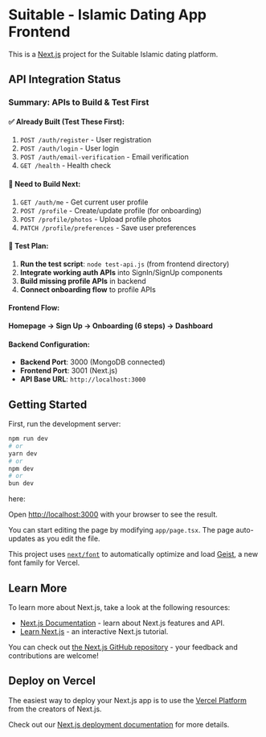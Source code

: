 # Suitable - Islamic Dating App Frontend

This is a [Next.js](https://nextjs.org) project for the Suitable Islamic dating platform.


## API Integration Status

### Summary: APIs to Build & Test First

#### ✅ Already Built (Test These First):

1. `POST /auth/register` - User registration
2. `POST /auth/login` - User login
3. `POST /auth/email-verification` - Email verification
4. `GET /health` - Health check

#### 🔨 Need to Build Next:

1. `GET /auth/me` - Get current user profile
2. `POST /profile` - Create/update profile (for onboarding)
3. `POST /profile/photos` - Upload profile photos
4. `PATCH /profile/preferences` - Save user preferences

#### 🧪 Test Plan:

1. **Run the test script**: `node test-api.js` (from frontend directory)
2. **Integrate working auth APIs** into SignIn/SignUp components
3. **Build missing profile APIs** in backend
4. **Connect onboarding flow** to profile APIs

#### Frontend Flow:

**Homepage → Sign Up → Onboarding (6 steps) → Dashboard**

#### Backend Configuration:

- **Backend Port**: 3000 (MongoDB connected)
- **Frontend Port**: 3001 (Next.js)
- **API Base URL**: `http://localhost:3000`

## Getting Started

First, run the development server:

```bash
npm run dev
# or
yarn dev
# or
npm dev
# or
bun dev
```

here:

Open [http://localhost:3000](http://localhost:3000) with your browser to see the result.

You can start editing the page by modifying `app/page.tsx`. The page auto-updates as you edit the file.

This project uses [`next/font`](https://nextjs.org/docs/app/building-your-application/optimizing/fonts) to automatically optimize and load [Geist](https://vercel.com/font), a new font family for Vercel.

## Learn More

To learn more about Next.js, take a look at the following resources:

- [Next.js Documentation](https://nextjs.org/docs) - learn about Next.js features and API.
- [Learn Next.js](https://nextjs.org/learn) - an interactive Next.js tutorial.

You can check out [the Next.js GitHub repository](https://github.com/vercel/next.js) - your feedback and contributions are welcome!

## Deploy on Vercel

The easiest way to deploy your Next.js app is to use the [Vercel Platform](https://vercel.com/new?utm_medium=default-template&filter=next.js&utm_source=create-next-app&utm_campaign=create-next-app-readme) from the creators of Next.js.

Check out our [Next.js deployment documentation](https://nextjs.org/docs/app/building-your-application/deploying) for more details.
